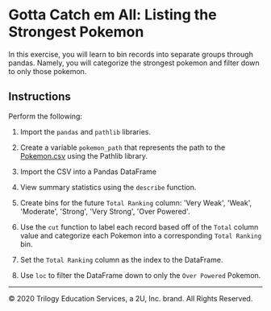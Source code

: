 # Gotta Catch em All: Listing the Strongest Pokemon

In this exercise, you will learn to bin records into separate groups through pandas. Namely, you will categorize the strongest pokemon and filter down to only those pokemon.

## Instructions

Perform the following:

1. Import the `pandas` and `pathlib` libraries.

2. Create a variable `pokemon_path` that represents the path to the [Pokemon.csv](Resources/Pokemon.csv) using the Pathlib library.

3. Import the CSV into a Pandas DataFrame

4. View summary statistics using the `describe` function.

5. Create bins for the future `Total Ranking` column: 'Very Weak', 'Weak', 'Moderate', 'Strong', 'Very Strong', 'Over Powered'.

6. Use the `cut` function to label each record based off of the `Total` column value and categorize each Pokemon into a corresponding `Total Ranking` bin.

7. Set the `Total Ranking` column as the index to the DataFrame.

8. Use `loc` to filter the DataFrame down to only the `Over Powered` Pokemon.

---

© 2020 Trilogy Education Services, a 2U, Inc. brand. All Rights Reserved.
